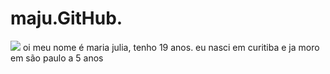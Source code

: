 # maju.GitHub.
<html> 
<head> 
<title>site pessoal</title>
</head> 
<body>
 <img src="imagem.jpg"> 
oi meu nome é maria julia, tenho 19 anos.
 eu nasci em curitiba e ja moro em são paulo a 5 anos 
 </body>
</html

